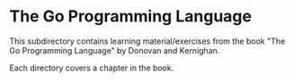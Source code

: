 # The Go Programming Language

This subdirectory contains learning material/exercises from the book "The Go Programming Language" by Donovan and Kernighan.

Each directory covers a chapter in the book.
